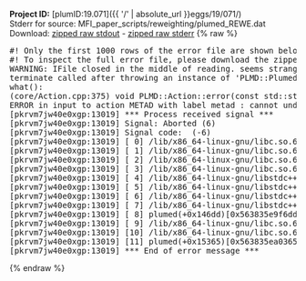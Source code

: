 **Project ID:** [plumID:19.071]({{ '/' | absolute_url }}eggs/19/071/)  
Stderr for source:  MFI_paper_scripts/reweighting/plumed_REWE.dat   
Download: [zipped raw stdout](plumed_REWE.dat.plumed.stdout.txt.zip) - [zipped raw stderr](plumed_REWE.dat.plumed.stderr.txt.zip) 
{% raw %}
<pre>
#! Only the first 1000 rows of the error file are shown below
#! To inspect the full error file, please download the zipped raw stderr file above
WARNING: IFile closed in the middle of reading. seems strange!
terminate called after throwing an instance of 'PLMD::Plumed::ExceptionError'
what():
(core/Action.cpp:375) void PLMD::Action::error(const std::string&) const
ERROR in input to action METAD with label metad : cannot understand the following words from the input line : REWEIGHTING_NGRID=200, REWEIGHTING_NHILLS=10
[pkrvm7jw40e0xgp:13019] *** Process received signal ***
[pkrvm7jw40e0xgp:13019] Signal: Aborted (6)
[pkrvm7jw40e0xgp:13019] Signal code:  (-6)
[pkrvm7jw40e0xgp:13019] [ 0] /lib/x86_64-linux-gnu/libc.so.6(+0x45330)[0x7fa228045330]
[pkrvm7jw40e0xgp:13019] [ 1] /lib/x86_64-linux-gnu/libc.so.6(pthread_kill+0x11c)[0x7fa22809eb2c]
[pkrvm7jw40e0xgp:13019] [ 2] /lib/x86_64-linux-gnu/libc.so.6(gsignal+0x1e)[0x7fa22804527e]
[pkrvm7jw40e0xgp:13019] [ 3] /lib/x86_64-linux-gnu/libc.so.6(abort+0xdf)[0x7fa2280288ff]
[pkrvm7jw40e0xgp:13019] [ 4] /lib/x86_64-linux-gnu/libstdc++.so.6(+0xa5ff5)[0x7fa2284a5ff5]
[pkrvm7jw40e0xgp:13019] [ 5] /lib/x86_64-linux-gnu/libstdc++.so.6(+0xbb0da)[0x7fa2284bb0da]
[pkrvm7jw40e0xgp:13019] [ 6] /lib/x86_64-linux-gnu/libstdc++.so.6(_ZSt10unexpectedv+0x0)[0x7fa2284a5a55]
[pkrvm7jw40e0xgp:13019] [ 7] /lib/x86_64-linux-gnu/libstdc++.so.6(+0xa5a6f)[0x7fa2284a5a6f]
[pkrvm7jw40e0xgp:13019] [ 8] plumed(+0x146dd)[0x563835e9f6dd]
[pkrvm7jw40e0xgp:13019] [ 9] /lib/x86_64-linux-gnu/libc.so.6(+0x2a1ca)[0x7fa22802a1ca]
[pkrvm7jw40e0xgp:13019] [10] /lib/x86_64-linux-gnu/libc.so.6(__libc_start_main+0x8b)[0x7fa22802a28b]
[pkrvm7jw40e0xgp:13019] [11] plumed(+0x15365)[0x563835ea0365]
[pkrvm7jw40e0xgp:13019] *** End of error message ***
</pre>
{% endraw %}
